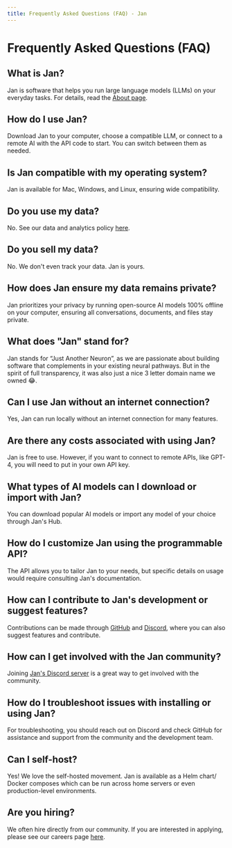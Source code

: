 ```yaml
---
title: Frequently Asked Questions (FAQ) - Jan
---
```


<head>
  <title>Frequently Asked Questions (FAQ)</title>
  <meta charset="utf-8" />
  <meta name="description" content="Explore frequently asked questions about Jan, including its features, compatibility, privacy policy, usage, and community involvement." />
  <meta name="keywords" content="Jan, frequently asked questions, FAQ, about Jan, usage, compatibility, privacy, community, contribution, troubleshooting, self-hosting, hiring" />
  <meta name="twitter:card" content="summary" />
  <link rel="canonical" href="https://jan.ai/faq" />
  <meta property="og:title" content="Frequently Asked Questions (FAQ)" />
  <meta property="og:description" content="Explore frequently asked questions about Jan, including its features, compatibility, privacy policy, usage, and community involvement." />
  <meta property="og:url" content="https://jan.ai/faq" />
  <meta property="og:type" content="article" />
  <meta property="og:image" content="https://jan.ai/img/og-image-faq.png" />
</head>

# Frequently Asked Questions (FAQ)

## What is Jan?

Jan is software that helps you run large language models (LLMs) on your everyday tasks. For details, read the [About page](https://jan.ai/about/).

## How do I use Jan?

Download Jan to your computer, choose a compatible LLM, or connect to a remote AI with the API code to start. You can switch between them as needed.

## Is Jan compatible with my operating system?

Jan is available for Mac, Windows, and Linux, ensuring wide compatibility.

## Do you use my data?

No. See our data and analytics policy [here](https://jan.ai/privacy/#:~:text=We%20do%20not%20share%20your,with%20a%20better%20user%20experience.).

## Do you sell my data?

No. We don't even track your data. Jan is yours.

## How does Jan ensure my data remains private?

Jan prioritizes your privacy by running open-source AI models 100% offline on your computer, ensuring all conversations, documents, and files stay private.

## What does "Jan" stand for?

Jan stands for “Just Another Neuron”, as we are passionate about building software that complements in your existing neural pathways. But in the spirit of full transparency, it was also just a nice 3 letter domain name we owned 😂.

## Can I use Jan without an internet connection?

Yes, Jan can run locally without an internet connection for many features.

## Are there any costs associated with using Jan?

Jan is free to use. However, if you want to connect to remote APIs, like GPT-4, you will need to put in your own API key.

## What types of AI models can I download or import with Jan?

You can download popular AI models or import any model of your choice through Jan's Hub.

## How do I customize Jan using the programmable API?

The API allows you to tailor Jan to your needs, but specific details on usage would require consulting Jan's documentation.

## How can I contribute to Jan's development or suggest features?

Contributions can be made through [GitHub](https://github.com/janhq/jan) and [Discord](https://discord.gg/Exe46xPMbK), where you can also suggest features and contribute.

## How can I get involved with the Jan community?

Joining [Jan's Discord server](https://discord.gg/qSwXFx6Krr) is a great way to get involved with the community.

## How do I troubleshoot issues with installing or using Jan?

For troubleshooting, you should reach out on Discord and check GitHub for assistance and support from the community and the development team.

## Can I self-host?

Yes! We love the self-hosted movement. Jan is available as a Helm chart/ Docker composes which can be run across home servers or even production-level environments.

## Are you hiring?

We often hire directly from our community. If you are interested in applying, please see our careers page [here](https://janai.bamboohr.com/careers).
